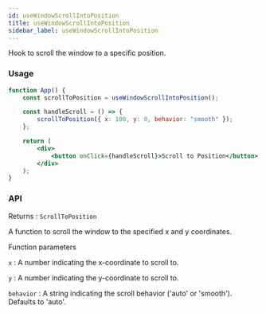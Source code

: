 ```yaml
---
id: useWindowScrollIntoPosition
title: useWindowScrollIntoPosition
sidebar_label: useWindowScrollIntoPosition
---
```


Hook to scroll the window to a specific position.

### Usage

```jsx
function App() {
	const scrollToPosition = useWindowScrollIntoPosition();

	const handleScroll = () => {
		scrollToPosition({ x: 100, y: 0, behavior: "smooth" });
	};

	return (
		<div>
			<button onClick={handleScroll}>Scroll to Position</button>
		</div>
	);
}
```

### API

Returns : `ScrollToPosition`

A function to scroll the window to the specified x and y coordinates.

Function parameters

`x` : A number indicating the x-coordinate to scroll to.

`y` : A number indicating the y-coordinate to scroll to.

`behavior` : A string indicating the scroll behavior ('auto' or 'smooth'). Defaults to 'auto'.
